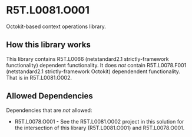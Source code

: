 # R5T.L0081.O001
Octokit-based context operations library.


## How this library works

This library contains R5T.L0066 (netstandard2.1 strictly-framework functionality) dependent functionality.
It does *not* contain R5T.L0078.F001 (netstandard2.1 strictly-framework Octokit) dependendent functionality. That is in R5T.L0081.O002.


## Allowed Dependencies

Dependencies that are *not* allowed:

* R5T.L0078.O001 - See the R5T.L0081.O002 project in this solution for the intersection of this library (R5T.L0081.O001) and R5T.L0078.O001.
